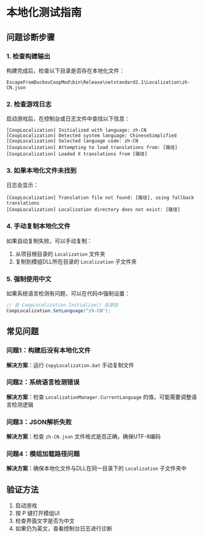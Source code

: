 # 本地化测试指南

## 问题诊断步骤

### 1. 检查构建输出
构建完成后，检查以下目录是否存在本地化文件：
```
EscapeFromDuckovCoopMod\bin\Release\netstandard2.1\Localization\zh-CN.json
```

### 2. 检查游戏日志
启动游戏后，在控制台或日志文件中查找以下信息：
```
[CoopLocalization] Initialized with language: zh-CN
[CoopLocalization] Detected system language: ChineseSimplified
[CoopLocalization] Selected language code: zh-CN
[CoopLocalization] Attempting to load translations from: [路径]
[CoopLocalization] Loaded X translations from [路径]
```

### 3. 如果本地化文件未找到
日志会显示：
```
[CoopLocalization] Translation file not found: [路径], using fallback translations
[CoopLocalization] Localization directory does not exist: [路径]
```

### 4. 手动复制本地化文件
如果自动复制失败，可以手动复制：
1. 从项目根目录的 `Localization` 文件夹
2. 复制到模组DLL所在目录的 `Localization` 子文件夹

### 5. 强制使用中文
如果系统语言检测有问题，可以在代码中强制设置：
```csharp
// 在 CoopLocalization.Initialize() 后添加
CoopLocalization.SetLanguage("zh-CN");
```

## 常见问题

### 问题1：构建后没有本地化文件
**解决方案**：运行 `CopyLocalization.bat` 手动复制文件

### 问题2：系统语言检测错误
**解决方案**：检查 `LocalizationManager.CurrentLanguage` 的值，可能需要调整语言检测逻辑

### 问题3：JSON解析失败
**解决方案**：检查 `zh-CN.json` 文件格式是否正确，确保UTF-8编码

### 问题4：模组加载路径问题
**解决方案**：确保本地化文件与DLL在同一目录下的 `Localization` 子文件夹中

## 验证方法

1. 启动游戏
2. 按 P 键打开模组UI
3. 检查界面文字是否为中文
4. 如果仍为英文，查看控制台日志进行诊断